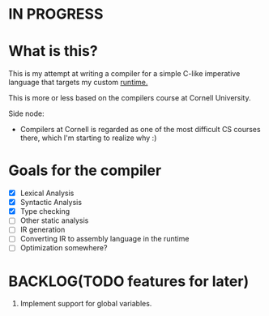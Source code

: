 # IN PROGRESS
# What is this?
This is my attempt at writing a compiler for a simple C-like imperative language that targets my custom [runtime.](https://github.com/lar9482/AssemblySimulator)

This is more or less based on the compilers course at Cornell University.

Side node:
- Compilers at Cornell is regarded as one of the most difficult CS courses there, which I'm starting to realize why :)

# Goals for the compiler
- [x] Lexical Analysis
- [x] Syntactic Analysis
- [x] Type checking
- [ ] Other static analysis
- [ ] IR generation
- [ ] Converting IR to assembly language in the runtime
- [ ] Optimization somewhere?

# BACKLOG(TODO features for later)
1. Implement support for global variables.